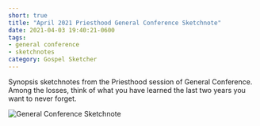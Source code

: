 ```yaml
---
short: true
title: "April 2021 Priesthood General Conference Sketchnote"
date: 2021-04-03 19:40:21-0600
tags:
- general conference
- sketchnotes
category: Gospel Sketcher
---
```


Synopsis sketchnotes from the Priesthood session of General Conference. Among the losses, think of what you have learned the last two years you want to never forget.

![General Conference Sketchnote](https://media.bennorris.org/images/gospelsketcher/uploads/2021/3556e2cc18.jpg)
